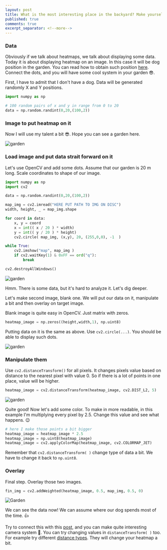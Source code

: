 ```yaml
---
layout: post
title: What is the most interesting place in the backyard? Make yourself a heatmap 🐕‍🦺
published: true
comments: true
excerpt_separator: <!--more-->
---
```


### Data

Obviously if we talk about heatmaps, we talk about displaying some data. Today it is about displaying heatmap on an image. In this case it will be dog position in the garden. You can read how to obtain such position [here](https://jakubszwajka.github.io/Maping-coordinates-from-frame-to-flat-space/). Connect the dots, and you will have some cool system in your garden 😎.

<!--more-->

First, I have to admit that I don't have a dog. Data will be generated randomly X and Y positions.

```python
import numpy as np

# 100 random pairs of x and y in range from 0 to 20
data = np.random.randint(0,20,(100,2))
```

### Image to put heatmap on it

Now I will use my talent a bit 😎. Hope you can see a garden here.

![garden](https://github.com/JakubSzwajka/JakubSzwajka.github.io/blob/master/_posts/_images/garden.png?raw=true)

### Load image and put data strait forward on it

Let's use OpenCV and add some dots. Assume that our garden is 20 m long. Scale coordinates to shape of our image.

```python
import numpy as np
import cv2

data = np.random.randint(0,20,(100,2))

map_img = cv2.imread("HERE PUT PATH TO IMG ON DISC")
width, height, _ = map_img.shape

for coord in data:
    x, y = coord
    x = int(( x / 20 ) * width)
    y = int(( y / 20 ) * height)
    cv2.circle( map_img, (x,y), 20, (255,0,0), -1  )

while True:
    cv2.imshow("map", map_img )
    if cv2.waitKey(1) & 0xFF == ord("q"):
        break

cv2.destroyAllWindows()
```

![garden](https://github.com/JakubSzwajka/JakubSzwajka.github.io/blob/master/_posts/_images/garden_2.png?raw=true)

Hmm. There is some data, but it's hard to analyze it. Let's dig deeper.

Let's make second image, blank one. We will put our data on it, manipulate a bit and then overlay on target image.

Blank image is quite easy in OpenCV. Just matrix with zeros.

```python
heatmap_image = np.zeros((height,width,1), np.uint8)
```

Putting data on it is the same as above. Use `cv2.circle(...)`. You should be able to display such dots.

![garden](https://github.com/JakubSzwajka/JakubSzwajka.github.io/blob/master/_posts/_images/garden_3.png?raw=true)

### Manipulate them

Use `cv2.distanceTransform()` for all pixels. It changes pixels value based on distance to the nearest pixel with value 0. So if there is a lot of points in one place, value will be higher.

```python
heatmap_image = cv2.distanceTransform(heatmap_image, cv2.DIST_L2, 5)
```

![garden](https://github.com/JakubSzwajka/JakubSzwajka.github.io/blob/master/_posts/_images/garden_5.png?raw=true)

Quite good! Now let's add some color. To make in more readable, in this example I'm multiplying every pixel by 2.5. Change this value and see what happens. 😉

```python
# here I make those points a bit bigger
heatmap_image = heatmap_image * 2.5
heatmap_image = np.uint8(heatmap_image)
heatmap_image = cv2.applyColorMap(heatmap_image, cv2.COLORMAP_JET)
```

Remember that `cv2.distanceTransform( )` change type of data a bit. We have to change it back to `np.uint8`.

### Overlay

Final step. Overlay those two images.

```python
fin_img = cv2.addWeighted(heatmap_image, 0.5, map_img, 0.5, 0)
```

![Garden](https://github.com/JakubSzwajka/JakubSzwajka.github.io/blob/master/_posts/_images/garden_4.png?raw=true)

We can see the data now! We can assume where our dog spends most of the time. 👍

Try to connect this with this [post](https://jakubszwajka.github.io/Maping-coordinates-from-frame-to-flat-space/), and you can make quite interesting camera system 🤔. You can try changing values in `distanceTransform( )` too. For example try different [distance types](https://docs.opencv.org/3.4/d7/d1b/group__imgproc__misc.html#gaa2bfbebbc5c320526897996aafa1d8eb). They will change your heatmap a bit.
